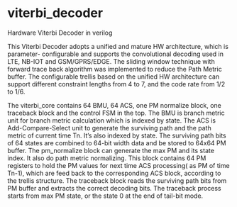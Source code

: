 # viterbi_decoder
Hardware Viterbi Decoder in verilog

This Viterbi Decoder adopts a unified and mature HW architecture, which is parameter- configurable and supports the convolutional decoding used in LTE, NB-IOT and GSM/GPRS/EDGE.  The sliding window technique with forward trace back algorithm was implemented to reduce the Path Metric buffer. The configurable trellis based on the unified HW architecture can support different constraint lengths from 4 to 7, and the code rate from 1/2 to 1/6.    

The viterbi_core contains 64 BMU, 64 ACS, one PM normalize block, one traceback block and the control FSM in the top. The BMU is branch metric unit for branch metric calculation which is indexed by state. The ACS is Add-Compare-Select unit to generate the surviving path and the path metric of current time Tn. It’s also indexed by state. The surviving path bits of 64 states are combined to 64-bit width data and be stored to 64x64 PM buffer. The pm_normalize block can generate the max PM and its state index. It also do path metric normalizing. This block contains 64 PM registers to hold the PM values for next time ACS processing( as PM of time Tn-1), which are feed back to the corresponding ACS block, according to the trellis structure.  The traceback block reads the surviving path bits from PM buffer and extracts the correct decoding bits.  The traceback process starts from max PM state, or the state 0 at the end of tail-bit mode.
